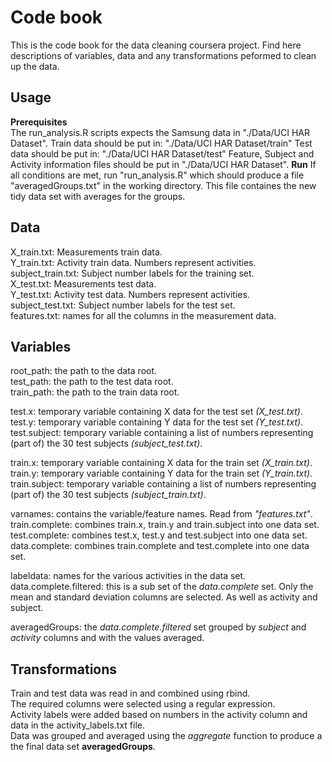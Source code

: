 # Code book
This is the code book for the data cleaning coursera project.
Find here descriptions of variables, data and any transformations peformed to clean up the data.

## Usage
__Prerequisites__  
The run_analysis.R scripts expects the Samsung data in "./Data/UCI HAR Dataset". 
Train data should be put in: "./Data/UCI HAR Dataset/train"
Test data should be put in: "./Data/UCI HAR Dataset/test"
Feature, Subject and Activity information files should be put in "./Data/UCI HAR Dataset".
__Run__
If all conditions are met, run "run_analysis.R" which should produce a file "averagedGroups.txt" in the working directory.
This file containes the new tidy data set with averages for the groups.

## Data
X_train.txt: Measurements train data.  
Y_train.txt: Activity train data. Numbers represent activities.  
subject_train.txt: Subject number labels for the training set.   
X_test.txt: Measurements test data.  
Y_test.txt: Activity test data. Numbers represent activities.  
subject_test.txt: Subject number labels for the test set.  
features.txt: names for all the columns in the measurement data.  

## Variables
root_path: the path to the data root.  
test_path: the path to the test data root.  
train_path: the path to the train data root.  

test.x: temporary variable containing X data for the test set _(X_test.txt)_.  
test.y: temporary variable containing Y data for the test set _(Y_test.txt)_.  
test.subject: temporary variable containing a list of numbers representing (part of) the 30 test subjects _(subject_test.txt)_.  

train.x: temporary variable containing X data for the train set _(X_train.txt)_.  
train.y: temporary variable containing Y data for the train set _(Y_train.txt)_.  
train.subject: temporary variable containing a list of numbers representing (part of) the 30 test subjects _(subject_train.txt)_.  

varnames: contains the variable/feature names. Read from _"features.txt"_.  
train.complete: combines train.x, train.y and train.subject into one data set.  
test.complete: combines test.x, test.y and test.subject into one data set.  
data.complete: combines train.complete and test.complete into one data set.  

labeldata: names for the various activities in the data set.  
data.complete.filtered: this is a sub set of the _data.complete_ set. Only the mean and standard deviation columns are selected. As well as activity and subject.  

averagedGroups: the _data.complete.filtered_ set grouped by _subject_ and _activity_ columns and with the values averaged.  

## Transformations
Train and test data was read in and combined using rbind.   
The required columns were selected using a regular expression.  
Activity labels were added based on numbers in the activity column and data in the activity_labels.txt file.  
Data was grouped and averaged using the _aggregate_ function to produce a the final data set __averagedGroups__.


